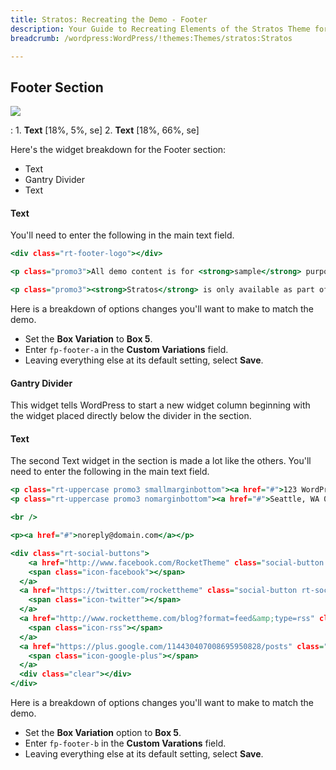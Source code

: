 ```yaml
---
title: Stratos: Recreating the Demo - Footer
description: Your Guide to Recreating Elements of the Stratos Theme for WordPress
breadcrumb: /wordpress:WordPress/!themes:Themes/stratos:Stratos

---
```


Footer Section
-----

![][demo]

:   1. **Text** [18%, 5%, se]
    2. **Text** [18%, 66%, se]

Here's the widget breakdown for the Footer section:

* Text
* Gantry Divider
* Text

#### Text

You'll need to enter the following in the main text field.

~~~ .html
<div class="rt-footer-logo"></div>

<p class="promo3">All demo content is for <strong>sample</strong> purposes only, intended to show a live site. Use the Stratos <strong>RocketLauncher</strong> to install an equivalent of the demo onto your site.</p>

<p class="promo3"><strong>Stratos</strong> is only available as part of a Club Subscription.</p>
~~~

Here is a breakdown of options changes you'll want to make to match the demo.

* Set the **Box Variation** to **Box 5**.
* Enter `fp-footer-a` in the **Custom Variations** field.
* Leaving everything else at its default setting, select **Save**.

#### Gantry Divider

This widget tells WordPress to start a new widget column beginning with the widget placed directly below the divider in the section.

#### Text

The second Text widget in the section is made a lot like the others. You'll need to enter the following in the main text field.

~~~ .html
<p class="rt-uppercase promo3 smallmarginbottom"><a href="#">123 WordPress Boulevard</a></p>
<p class="rt-uppercase promo3 nomarginbottom"><a href="#">Seattle, WA 00000, USA</a></p>

<br />

<p><a href="#">noreply@domain.com</a></p>

<div class="rt-social-buttons">
    <a href="http://www.facebook.com/RocketTheme" class="social-button rt-social-button-1">
    <span class="icon-facebook"></span>
  </a>
  <a href="https://twitter.com/rockettheme" class="social-button rt-social-button-2">
    <span class="icon-twitter"></span>
  </a>
  <a href="http://www.rockettheme.com/blog?format=feed&amp;type=rss" class="social-button rt-social-button-3">
    <span class="icon-rss"></span>
  </a>
  <a href="https://plus.google.com/114430407008695950828/posts" class="social-button rt-social-button-4">
    <span class="icon-google-plus"></span>
  </a>
  <div class="clear"></div>
</div>
~~~

Here is a breakdown of options changes you'll want to make to match the demo.

* Set the **Box Variation** option to **Box 5**.
* Enter `fp-footer-b` in the **Custom Varations** field.
* Leaving everything else at its default setting, select **Save**.

[demo]: assets/demo_7.jpeg